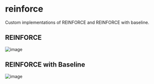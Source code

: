 # reinforce
Custom implementations of REINFORCE and REINFORCE with baseline.

## REINFORCE
![image](https://github.com/user-attachments/assets/dcbaabf4-c5d6-4a8c-8f5f-bbf84da96005)


## REINFORCE with Baseline
![image](https://github.com/user-attachments/assets/d1b98f03-1fd1-4f34-a27d-c458873e38fb)


